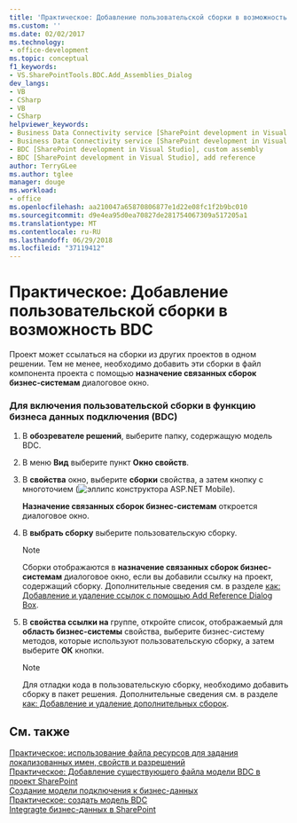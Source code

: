 ```yaml
---
title: 'Практическое: Добавление пользовательской сборки в возможность BDC | Документация Майкрософт'
ms.custom: ''
ms.date: 02/02/2017
ms.technology:
- office-development
ms.topic: conceptual
f1_keywords:
- VS.SharePointTools.BDC.Add_Assemblies_Dialog
dev_langs:
- VB
- CSharp
- VB
- CSharp
helpviewer_keywords:
- Business Data Connectivity service [SharePoint development in Visual Studio], add reference
- Business Data Connectivity service [SharePoint development in Visual Studio], custom assembly
- BDC [SharePoint development in Visual Studio], custom assembly
- BDC [SharePoint development in Visual Studio], add reference
author: TerryGLee
ms.author: tglee
manager: douge
ms.workload:
- office
ms.openlocfilehash: aa210047a65870806877e1d22e08fc1f2b9bc010
ms.sourcegitcommit: d9e4ea95d0ea70827de281754067309a517205a1
ms.translationtype: MT
ms.contentlocale: ru-RU
ms.lasthandoff: 06/29/2018
ms.locfileid: "37119412"
---
```

# <a name="how-to-include-a-custom-assembly-in-a-bdc-feature"></a>Практическое: Добавление пользовательской сборки в возможность BDC
  Проект может ссылаться на сборки из других проектов в одном решении. Тем не менее, необходимо добавить эти сборки в файл компонента проекта с помощью **назначение связанных сборок бизнес-системам** диалоговое окно.  
  
### <a name="to-include-a-custom-assembly-in-a-business-data-connectivity-bdc-feature"></a>Для включения пользовательской сборки в функцию бизнеса данных подключения (BDC)
  
1.  В **обозревателе решений**, выберите папку, содержащую модель BDC.  
  
2.  В меню **Вид** выберите пункт **Окно свойств**.  
  
3.  В **свойства** окно, выберите **сборки** свойства, а затем кнопку с многоточием (![эллипс конструктора ASP.NET Mobile](../sharepoint/media/mwellipsis.gif "ASP.NET для мобильных устройств Эллипс конструктора")).  
  
     **Назначение связанных сборок бизнес-системам** откроется диалоговое окно.  
  
4.  В **выбрать сборку** выберите пользовательскую сборку.  
  
    > [!NOTE]  
    >  Сборки отображаются в **назначение связанных сборок бизнес-системам** диалоговое окно, если вы добавили ссылку на проект, содержащий сборку. Дополнительные сведения см. в разделе [как: Добавление и удаление ссылок с помощью Add Reference Dialog Box](http://msdn.microsoft.com/en-us/3bd75d61-f00c-47c0-86a2-dd1f20e231c9).  
  
5.  В **свойства ссылки на** группе, откройте список, отображаемый для **область бизнес-системы** свойства, выберите бизнес-систему методов, которые используют пользовательскую сборку, а затем выберите **ОК**  кнопки.  
  
    > [!NOTE]  
    >  Для отладки кода в пользовательскую сборку, необходимо добавить сборку в пакет решения. Дополнительные сведения см. в разделе [как: Добавление и удаление дополнительных сборок](../sharepoint/how-to-add-and-remove-additional-assemblies.md).  
  
## <a name="see-also"></a>См. также
 [Практическое: использование файла ресурсов для задания локализованных имен, свойств и разрешений](../sharepoint/how-to-use-a-resource-file-to-specify-localized-names-properties-and-permissions.md)   
 [Практическое: Добавление существующего файла модели BDC в проект SharePoint](../sharepoint/how-to-add-an-existing-bdc-model-file-to-a-sharepoint-project.md)   
 [Создание модели подключения к бизнес-данных](../sharepoint/creating-a-business-data-connectivity-model.md)   
 [Практическое: создать модель BDC](../sharepoint/how-to-create-a-bdc-model.md)   
 [Integragte бизнес-данных в SharePoint](../sharepoint/integrating-business-data-into-sharepoint.md)  
  
